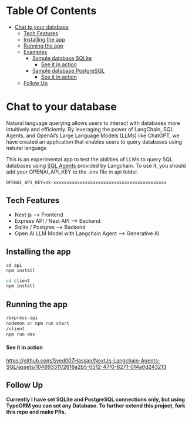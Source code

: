 # Table Of Contents

- [Chat to your database](#chat-to-your-database)
  - [Tech Features](#tech-features)
  - [Installing the app](#installing-the-app)
  - [Running the app](#running-the-app)
  - [Examples](#examples)
    - [Sample database SQLite](#sample-database-sqlite)
      - [See it in action](#see-it-in-action)
    - [Sample database PostgreSQL](#sample-database-postgresql)
      - [See it in action](#see-it-in-action-1)
  - [Follow Up](#follow-up)

# Chat to your database

Natural language querying allows users to interact with databases more intuitively and efficiently. By leveraging the power of LangChain, SQL Agents, and OpenAI’s Large Language Models (LLMs) like ChatGPT, we have created an application that enables users to query databases using natural language

This is an experimental app to test the abilities of LLMs to query SQL databases using [SQL Agents]() provided by Langchain.
To use it, you should add your OPENAI_API_KEY to the .env file in api folder.

```
OPENAI_API_KEY=sk-xxxxxxxxxxxxxxxxxxxxxxxxxxxxxxxxxxxxxxxxxxx
```

## Tech Features

- Next js --> Frontend
- Express API / Nest API --> Backend
- Sqlite / Postgres --> Backend
- Open AI LLM Model with Langchain Agent --> Generative AI

## Installing the app

```bash!
cd api
npm install
```

```bash
cd client
npm install
```

## Running the app

```bash
/express-api
nodemon or npm run start
/client
npm run dev
```

#### See it in action

https://github.com/Syed007Hassan/NextJs-Langchain-Agents-SQL/assets/104893311/2616a2b5-0512-47f0-8271-014a6d243213

## Follow Up

**Currently I have set SQLite and PostgreSQL connections only, but using TypeORM you can set any Database. To further extend this project, fork this repo and make PRs.**
